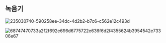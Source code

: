 ## 녹음기

![235030740-590258ee-34dc-4d2b2-b7c6-c562e12c493d](https://user-images.githubusercontent.com/98893006/235084523-43baaecc-8518-48be-b0f9-6ad35b9a4f7f.png)  

![68747470733a2f2f692e696d6775722e636f6d2f4355624b3954542e73306e67](https://user-images.githubusercontent.com/98893006/235084527-5d3664f9-b452-478e-b924-237994a963f0.png)
